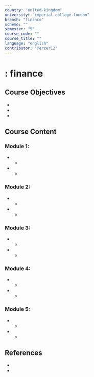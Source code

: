 ```yaml
---
country: "united-kingdom"
university: "imperial-college-london"
branch: "finance"
scheme: ""
semester: "5"
course_code: ""
course_title: ""
language: "english"
contributor: "@erzer12"
---
```

# : finance

## Course Objectives
* 
* 
* 

## Course Content
### Module 1: 
* 
  - 
* 
  - 

### Module 2: 
* 
  - 
* 
  - 

### Module 3: 
* 
  - 
* 
  - 

### Module 4: 
* 
  - 
* 
  - 

### Module 5: 
* 
  - 
* 
  - 

## References
* 
* 

